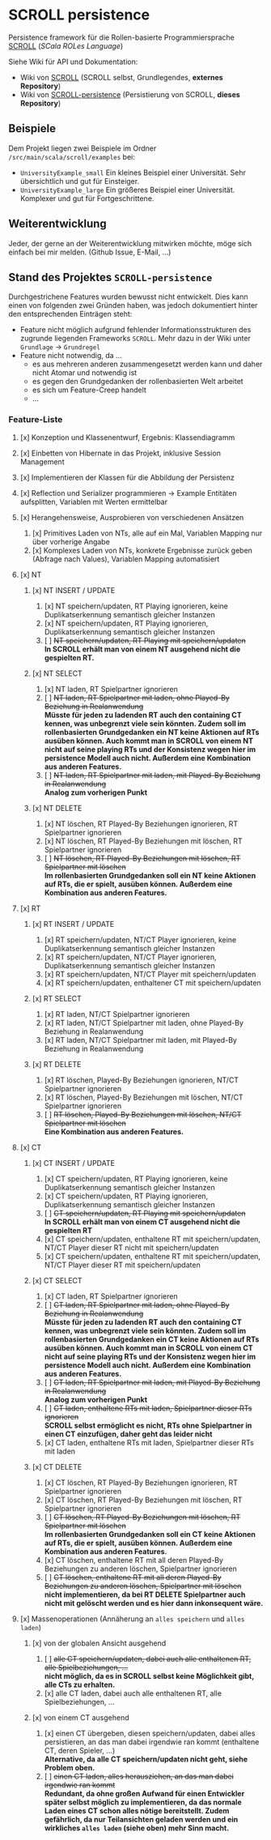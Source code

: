 # SCROLL persistence

Persistence framework für die Rollen-basierte Programmiersprache [SCROLL](https://github.com/max-leuthaeuser/SCROLL) (_SCala ROLes Language_)
  
Siehe Wiki für API und Dokumentation:

- Wiki von [SCROLL](https://github.com/max-leuthaeuser/SCROLL/wiki) (SCROLL selbst, Grundlegendes, **externes Repository**)
- Wiki von [SCROLL-persistence](https://github.com/christopher2007/SCROLL-persistence/wiki) (Persistierung von SCROLL, **dieses Repository**)



## Beispiele

Dem Projekt liegen zwei Beispiele im Ordner `/src/main/scala/scroll/examples` bei:

- `UniversityExample_small` Ein kleines Beispiel einer Universität. Sehr übersichtlich und gut für Einsteiger.
- `UniversityExample_large` Ein größeres Beispiel einer Universität. Komplexer und gut für Fortgeschrittene.



## Weiterentwicklung

Jeder, der gerne an der Weiterentwicklung mitwirken möchte, möge sich einfach bei mir melden. (Github Issue, E-Mail, ...)



## Stand des Projektes `SCROLL-persistence`

Durchgestrichene Features wurden bewusst nicht entwickelt. Dies kann einen von folgenden zwei Gründen haben, was jedoch dokumentiert
hinter den entsprechenden Einträgen steht:

- Feature nicht möglich aufgrund fehlender Informationsstrukturen des zugrunde liegenden Frameworks `SCROLL`. Mehr dazu in der Wiki unter `Grundlage` -> `Grundregel`
- Feature nicht notwendig, da ...
  - es aus mehreren anderen zusammengesetzt werden kann und daher nicht Atomar und notwendig ist
  - es gegen den Grundgedanken der rollenbasierten Welt arbeitet
  - es sich um Feature-Creep handelt
  - ...



### Feature-Liste

1. [x] Konzeption und Klassenentwurf, Ergebnis: Klassendiagramm
1. [x] Einbetten von Hibernate in das Projekt, inklusive Session Management
1. [x] Implementieren der Klassen für die Abbildung der Persistenz
1. [x] Reflection und Serializer programmieren -> Example Entitäten aufsplitten, Variablen mit Werten ermittelbar

1. [x] Herangehensweise, Ausprobieren von verschiedenen Ansätzen
   1. [x] Primitives Laden von NTs, alle auf ein Mal, Variablen Mapping nur über vorherige Angabe
   1. [x] Komplexes Laden von NTs, konkrete Ergebnisse zurück geben (Abfrage nach Values), Variablen Mapping automatisiert



1. [x] NT

   1. [x] NT INSERT / UPDATE
      1. [x] NT speichern/updaten, RT Playing ignorieren, keine Duplikatserkennung semantisch gleicher Instanzen
      1. [x] NT speichern/updaten, RT Playing ignorieren, Duplikatserkennung semantisch gleicher Instanzen
      1. [ ] ~~NT speichern/updaten, RT Playing mit speichern/updaten~~  
         **In SCROLL erhält man von einem NT ausgehend nicht die gespielten RT.**

   1. [x] NT SELECT
      1. [x] NT laden, RT Spielpartner ignorieren
      1. [ ] ~~NT laden, RT Spielpartner mit laden, ohne Played-By Beziehung in Realanwendung~~  
         **Müsste für jeden zu ladenden RT auch den containing CT kennen, was unbegrenzt viele sein könnten. Zudem soll im rollenbasierten
         Grundgedanken ein NT keine Aktionen auf RTs ausüben können. Auch kommt man in SCROLL von einem NT nicht auf seine playing RTs und
         der Konsistenz wegen hier im persistence Modell auch nicht. Außerdem eine Kombination aus anderen Features.**
      1. [ ] ~~NT laden, RT Spielpartner mit laden, mit Played-By Beziehung in Realanwendung~~  
         **Analog zum vorherigen Punkt**
         
   1. [x] NT DELETE
      1. [x] NT löschen, RT Played-By Beziehungen ignorieren, RT Spielpartner ignorieren
      1. [x] NT löschen, RT Played-By Beziehungen mit löschen, RT Spielpartner ignorieren
      1. [ ] ~~NT löschen, RT Played-By Beziehungen mit löschen, RT Spielpartner mit löschen~~  
         **Im rollenbasierten Grundgedanken soll ein NT keine Aktionen auf RTs, die er spielt, ausüben können. Außerdem eine Kombination aus anderen Features.**



1. [x] RT

   1. [x] RT INSERT / UPDATE
      1. [x] RT speichern/updaten, NT/CT Player ignorieren, keine Duplikatserkennung semantisch gleicher Instanzen
      1. [x] RT speichern/updaten, NT/CT Player ignorieren, Duplikatserkennung semantisch gleicher Instanzen
      1. [x] RT speichern/updaten, NT/CT Player mit speichern/updaten
      1. [x] RT speichern/updaten, enthaltener CT mit speichern/updaten

   1. [x] RT SELECT
      1. [x] RT laden, NT/CT Spielpartner ignorieren
      1. [x] RT laden, NT/CT Spielpartner mit laden, ohne Played-By Beziehung in Realanwendung
      1. [x] RT laden, NT/CT Spielpartner mit laden, mit Played-By Beziehung in Realanwendung

   1. [x] RT DELETE
      1. [x] RT löschen, Played-By Beziehungen ignorieren, NT/CT Spielpartner ignorieren
      1. [x] RT löschen, Played-By Beziehungen mit löschen, NT/CT Spielpartner ignorieren
      1. [ ] ~~RT löschen, Played-By Beziehungen mit löschen, NT/CT Spielpartner mit löschen~~  
         **Eine Kombination aus anderen Features.**



1. [x] CT

   1. [x] CT INSERT / UPDATE
      1. [x] CT speichern/updaten, RT Playing ignorieren, keine Duplikatserkennung semantisch gleicher Instanzen
      1. [x] CT speichern/updaten, RT Playing ignorieren, Duplikatserkennung semantisch gleicher Instanzen
      1. [ ] ~~CT speichern/updaten, RT Playing mit speichern/updaten~~  
         **In SCROLL erhält man von einem CT ausgehend nicht die gespielten RT**
      1. [x] CT speichern/updaten, enthaltene RT mit speichern/updaten, NT/CT Player dieser RT nicht mit speichern/updaten
      1. [x] CT speichern/updaten, enthaltene RT mit speichern/updaten, NT/CT Player dieser RT mit speichern/updaten

   1. [x] CT SELECT
      1. [x] CT laden, RT Spielpartner ignorieren
      1. [ ] ~~CT laden, RT Spielpartner mit laden, ohne Played-By Beziehung in Realanwendung~~  
         **Müsste für jeden zu ladenden RT auch den containing CT kennen, was unbegrenzt viele sein könnten. Zudem soll im rollenbasierten
         Grundgedanken ein CT keine Aktionen auf RTs ausüben können. Auch kommt man in SCROLL von einem CT nicht auf seine playing RTs und
          der Konsistenz wegen hier im persistence Modell auch nicht. Außerdem eine Kombination aus anderen Features.**
      1. [ ] ~~CT laden, RT Spielpartner mit laden, mit Played-By Beziehung in Realanwendung~~  
         **Analog zum vorherigen Punkt**
      1. [ ] ~~CT laden, enthaltene RTs mit laden, Spielpartner dieser RTs ignorieren~~  
         **SCROLL selbst ermöglicht es nicht, RTs ohne Spielpartner in einen CT einzufügen, daher geht das leider nicht**
      1. [x] CT laden, enthaltene RTs mit laden, Spielpartner dieser RTs mit laden

   1. [x] CT DELETE
      1. [x] CT löschen, RT Played-By Beziehungen ignorieren, RT Spielpartner ignorieren
      1. [x] CT löschen, RT Played-By Beziehungen mit löschen, RT Spielpartner ignorieren
      1. [ ] ~~CT löschen, RT Played-By Beziehungen mit löschen, RT Spielpartner mit löschen~~  
         **Im rollenbasierten Grundgedanken soll ein CT keine Aktionen auf RTs, die er spielt, ausüben können. Außerdem eine Kombination aus anderen Features.**
      1. [x] CT löschen, enthaltene RT mit all deren Played-By Beziehungen zu anderen löschen, Spielpartner ignorieren
      1. [ ] ~~CT löschen, enthaltene RT mit all deren Played-By Beziehungen zu anderen löschen, Spielpartner mit löschen~~  
         **nicht implementieren, da bei RT DELETE Spielpartner auch nicht mit gelöscht werden und es hier dann inkonsequent wäre.**  



1. [x] Massenoperationen (Annäherung an `alles speichern` und `alles laden`)

   1. [x] von der globalen Ansicht ausgehend
      1. [ ] ~~alle CT speichern/updaten, dabei auch alle enthaltenen RT, alle Spielbeziehungen, ...~~  
         **nicht möglich, da es in SCROLL selbst keine Möglichkeit gibt, alle CTs zu erhalten.**
      1. [x] alle CT laden, dabei auch alle enthaltenen RT, alle Spielbeziehungen, ...
   
   1. [x] von einem CT ausgehend
      1. [x] einen CT übergeben, diesen speichern/updaten, dabei alles persistieren, an das man dabei irgendwie ran kommt (enthaltene CT, deren Spieler, ...)  
         **Alternative, da alle CT speichern/updaten nicht geht, siehe Problem oben.**
      1. [ ] ~~einen CT laden, alles herausziehen, an das man dabei irgendwie ran kommt~~  
         **Redundant, da ohne großen Aufwand für einen Entwickler später selbst möglich zu implementieren, da das normale Laden eines CT schon alles
         nötige bereitstellt. Zudem gefährlich, da nur Teilansichten geladen werden und ein wirkliches `alles laden` (siehe oben) mehr Sinn macht.**

